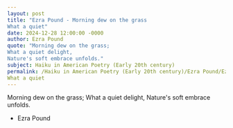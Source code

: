 ```yaml
---
layout: post
title: "Ezra Pound - Morning dew on the grass
What a quiet"
date: 2024-12-28 12:00:00 -0000
author: Ezra Pound
quote: "Morning dew on the grass;
What a quiet delight,
Nature's soft embrace unfolds."
subject: Haiku in American Poetry (Early 20th century)
permalink: /Haiku in American Poetry (Early 20th century)/Ezra Pound/Ezra Pound - Morning dew on the grass
What a quiet
---
```


Morning dew on the grass;
What a quiet delight,
Nature's soft embrace unfolds.

- Ezra Pound
